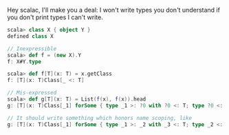 Hey scalac, I'll make you a deal: I won't write types you don't understand if you don't print types I can't write.
```scala
scala> class X { object Y }
defined class X

// Inexpressible
scala> def f = (new X).Y
f: X#Y.type

scala> def f[T](x: T) = x.getClass
f: [T](x: T)Class[_ <: T]

// Mis-expressed
scala> def g[T](x: T) = List(f(x), f(x)).head
g: [T](x: T)Class[_1] forSome { type _1 >: ?0 with ?0 <: T; type ?0 <: T; type ?0 <: T }

// It should write something which honors name scoping, like
g: [T](x: T)Class[_1] forSome { type _1 >: _2 with _3 <: T; type _2 <: T; type _3 <: T }
```

